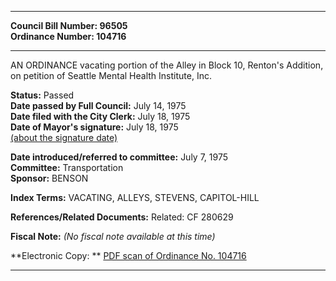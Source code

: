 * * * * *  
  
**Council Bill Number: [](#h0)[](#h2)96505**   
**Ordinance Number: 104716**  
  
* * * * *  
  
AN ORDINANCE vacating portion of the Alley in Block 10, Renton's Addition, on petition of Seattle Mental Health Institute, Inc.  
  
**Status:** Passed   
**Date passed by Full Council:** July 14, 1975   
**Date filed with the City Clerk:** July 18, 1975   
**Date of Mayor's signature:** July 18, 1975   
[(about the signature date)](/~public/approvaldate.htm)   
  
  
**Date introduced/referred to committee:** July 7, 1975   
**Committee:** Transportation   
**Sponsor:** BENSON   
  
**Index Terms:** VACATING, ALLEYS, STEVENS, CAPITOL-HILL  
  
**References/Related Documents:** Related: CF 280629  
  
**Fiscal Note:** *(No fiscal note available at this time)*  
  
**Electronic Copy: ** [PDF scan of Ordinance No. 104716](/~archives/Ordinances/Ord_104716.pdf)  
  
* * * * *  
